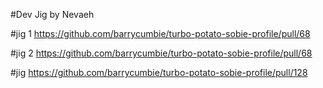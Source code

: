 #Dev Jig by Nevaeh

#jig 1
https://github.com/barrycumbie/turbo-potato-sobie-profile/pull/68

#jig 2
https://github.com/barrycumbie/turbo-potato-sobie-profile/pull/68

#jig
https://github.com/barrycumbie/turbo-potato-sobie-profile/pull/128
